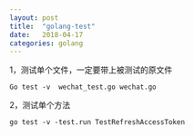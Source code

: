 ```yaml
---
layout: post
title:  "golang-test"
date:   2018-04-17
categories: golang
---
```


1，测试单个文件，一定要带上被测试的原文件

    Go test -v  wechat_test.go wechat.go 


2，测试单个方法

    go test -v -test.run TestRefreshAccessToken